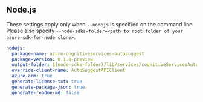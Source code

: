 ## Node.js

These settings apply only when `--nodejs` is specified on the command line.
Please also specify `--node-sdks-folder=<path to root folder of your azure-sdk-for-node clone>`.

``` yaml $(nodejs)
nodejs:
  package-name: azure-cognitiveservices-autosuggest
  package-version: 0.1.0-preview
  output-folder: $(node-sdks-folder)/lib/services/cognitiveServicesAutoSuggest
  override-client-name: AutoSuggestAPIClient
  azure-arm: true
  generate-license-txt: true
  generate-package-json: true
  generate-readme-md: false
```

